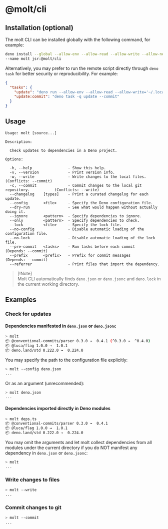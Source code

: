 # @molt/cli

## Installation (optional)

The molt CLI can be installed globally with the following command, for example:

```sh
deno install --global --allow-env --allow-read --allow-write --allow-net --allow-run=git,deno\
--name molt jsr:@molt/cli
```

Alternatively, you may prefer to run the remote script directly through
`deno task` for better security or reproducibility. For example:

```json
{
  "tasks": {
    "update": "deno run --allow-env --allow-read --allow-write='~/.local,.' --allow-run=git,deno --allow-net=jsr.io jsr:@molt/cli",
    "update:commit": "deno task -q update --commit"
  }
}
```

## Usage

```
Usage: molt [source...]

Description:

  Check updates to dependencies in a Deno project.

Options:

  -h, --help                - Show this help.                                                            
  -v, --version             - Print version info.                                                        
  -w, --write               - Write changes to the local files.                     (Conflicts: --commit)
  -c, --commit              - Commit changes to the local git repository.           (Conflicts: --write) 
  --changelog    [types]    - Print a curated changelog for each update.                                 
  --config       <file>     - Specify the Deno configuration file.                                       
  --dry-run                 - See what would happen without actually doing it.                           
  --ignore       <pattern>  - Specify dependencies to ignore.                                            
  --only         <pattern>  - Specify dependencies to check.                                             
  --lock         <file>     - Specify the lock file.                                                     
  --no-config               - Disable automatic loading of the configuration file.                       
  --no-lock                 - Disable automatic loading of the lock file.                                
  --pre-commit   <tasks>    - Run tasks before each commit                          (Depends: --commit)  
  --prefix       <prefix>   - Prefix for commit messages                            (Depends: --commit)  
  --referrer                - Print files that import the dependency.
```

> [!Note]\
> Molt CLI automatically finds `deno.json` or `deno.jsonc` and `deno.lock` in
> the current working directory.

## Examples

### Check for updates

#### Dependencies manifested in `deno.json` or `deno.jsonc`

```sh
> molt
📦 @conventional-commits/parser 0.3.0 →  0.4.1 (^0.3.0 →  ^0.4.0)
📦 @luca/flag 1.0.0 →  1.0.1
📦 deno.land/std 0.222.0 →  0.224.0
```

You may specify the path to the configuration file explicitly:

```sh
> molt --config deno.json
...
```

Or as an argument (unrecommended):

```sh
> molt deno.json
...
```

#### Dependencies imported directly in Deno modules

```sh
> molt deps.ts
📦 @conventional-commits/parser 0.3.0 →  0.4.1
📦 @luca/flag 1.0.0 →  1.0.1
📦 deno.land/std 0.222.0 →  0.224.0
```

You may omit the arguments and let molt collect dependencies from all modules
under the current directory if you do NOT manifest any dependency in `deno.json`
or `deno.jsonc`:

```sh
> molt
...
```

### Write changes to files

```sh
> molt --write
...
```

### Commit changes to git

```sh
> molt --commit
...
```

